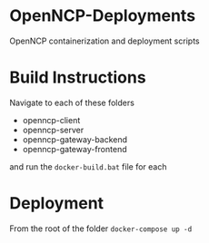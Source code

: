 # OpenNCP-Deployments
OpenNCP containerization and deployment scripts

# Build Instructions
Navigate to each of these folders
- openncp-client
- openncp-server
- openncp-gateway-backend
- openncp-gateway-frontend

and run the `docker-build.bat` file for each

# Deployment
From the root of the folder
`docker-compose up -d`
